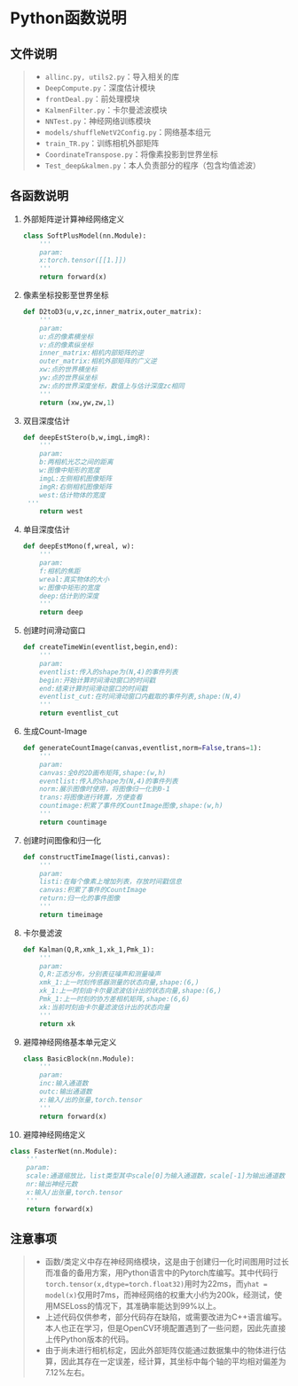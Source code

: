 # Python函数说明

## 文件说明 ##

> * `allinc.py, utils2.py`：导入相关的库
> * `DeepCompute.py`：深度估计模块
> * `frontDeal.py`：前处理模块
> * `KalmenFilter.py`：卡尔曼滤波模块
> * `NNTest.py`：神经网络训练模块
> * `models/shuffleNetV2Config.py`：网络基本组元
> * `train_TR.py`：训练相机外部矩阵
> * `CoordinateTranspose.py`：将像素投影到世界坐标
> * `Test_deep&kalmen.py`：本人负责部分的程序（包含均值滤波）

## 各函数说明 ##

1. 外部矩阵逆计算神经网络定义

   ```python
   class SoftPlusModel(nn.Module):
       '''
       param:
       x:torch.tensor([[1.]])
       '''
       return forward(x)
   ```
   
2. 像素坐标投影至世界坐标

   ```python
   def D2toD3(u,v,zc,inner_matrix,outer_matrix):
       '''
       param:
       u:点的像素横坐标
       v:点的像素纵坐标
       inner_matrix:相机内部矩阵的逆
       outer_matrix:相机外部矩阵的广义逆
       xw:点的世界横坐标
       yw:点的世界纵坐标
       zw:点的世界深度坐标，数值上与估计深度zc相同
       '''
       return (xw,yw,zw,1)
   ```

3. 双目深度估计

   ```python
   def deepEstStero(b,w,imgL,imgR):
       '''
       param:
       b:两相机光芯之间的距离
       w:图像中矩形的宽度
       imgL:左侧相机图像矩阵
       imgR:右侧相机图像矩阵
       west:估计物体的宽度
   	'''
       return west
   ```

4. 单目深度估计

   ```python
   def deepEstMono(f,wreal, w):
       '''
       param:
       f:相机的焦距
       wreal:真实物体的大小
       w:图像中矩形的宽度
       deep:估计到的深度
       '''
       return deep
   ```

5. 创建时间滑动窗口

   ```python
   def createTimeWin(eventlist,begin,end):
       '''
       param:
       eventlist:传入的shape为(N,4)的事件列表
       begin:开始计算时间滑动窗口的时间戳
       end:结束计算时间滑动窗口的时间戳
       eventlist_cut:在时间滑动窗口内截取的事件列表,shape:(N,4)
       '''
       return eventlist_cut
   ```

6. 生成Count-Image

   ```python
   def generateCountImage(canvas,eventlist,norm=False,trans=1):
       '''
       param:
       canvas:全0的2D画布矩阵,shape:(w,h)
       eventlist:传入的shape为(N,4)的事件列表
       norm:展示图像时使用，将图像归一化到0-1
       trans:将图像进行转置，方便查看
       countimage:积累了事件的CountImage图像,shape:(w,h)
       '''
       return countimage
   ```

7. 创建时间图像和归一化

   ```python
   def constructTimeImage(listi,canvas):
       '''
       param:
       listi:在每个像素上增加列表，存放时间戳信息
       canvas:积累了事件的CountImage
       return:归一化的事件图像
       '''
       return timeimage
   ```

8. 卡尔曼滤波

   ```python
   def Kalman(Q,R,xmk_1,xk_1,Pmk_1):
       '''
       param:
       Q,R:正态分布，分别表征噪声和测量噪声
       xmk_1:上一时刻传感器测量的状态向量,shape:(6,)
       xk_1:上一时刻由卡尔曼滤波估计出的状态向量,shape:(6,)
       Pmk_1:上一时刻的协方差相机矩阵,shape:(6,6)
       xk:当前时刻由卡尔曼滤波估计出的状态向量
       '''
       return xk
   ```

9. 避障神经网络基本单元定义

   ```python
   class BasicBlock(nn.Module):
       '''
       param:
       inc:输入通道数
       outc:输出通道数
       x:输入/出的张量,torch.tensor
       '''
       return forward(x)
   ```

10. 避障神经网络定义

   ```python
   class FasterNet(nn.Module):
       '''
       param:
       scale:通道缩放比，list类型其中scale[0]为输入通道数，scale[-1]为输出通道数
       nr:输出神经元数
       x:输入/出张量,torch.tensor
       '''
       return forward(x)
   ```

## 注意事项 ##

> * 函数/类定义中存在神经网络模块，这是由于创建归一化时间图用时过长而准备的备用方案，用Python语言中的Pytorch库编写。其中代码行`torch.tensor(x,dtype=torch.float32)`用时为22ms，而`yhat = model(x)`仅用时7ms，而神经网络的权重大小约为200k，经测试，使用MSELoss的情况下，其准确率能达到99%以上。
> * 上述代码仅供参考，部分代码存在缺陷，或需要改进为C++语言编写。本人也正在学习，但是OpenCV环境配置遇到了一些问题，因此先直接上传Python版本的代码。
> * 由于尚未进行相机标定，因此外部矩阵仅能通过数据集中的物体进行估算，因此其存在一定误差，经计算，其坐标中每个轴的平均相对偏差为7.12%左右。